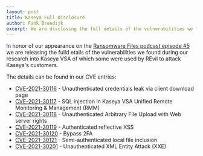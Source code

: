 ```yaml
---
layout: post
title: Kaseya Full Disclosure
author: Fank Breedijk
excerpt: We are disclosing the full details of the vulnerabilities we found in Kaseya VSA in June of 2021
---
```

In honor of our appearance on the [Ransomware Files podcast episode #5](https://127.0.0.1) we are releasing the fulld etails of the vulnerabilities we found during our research into Kaseya VSA of which some were used by REvil to attack Kaseya's customers.

The details can be found in our CVE entries:
* [CVE-2021-30116](/CVE-2021-30116/) - Unauthenticated credentials leak via client download page
* [CVE-2021-30117](/CVE-2021-30117/) -  SQL injection in Kaseya VSA Unified Remote Monitoring & Management (RMM)
* [CVE-2021-30118](/CVE-2021-30118/) - Unauthenticated Arbitrary File Upload with Web server rights
* [CVE-2021-30119](/CVE-2021-30119/) - Authenticated reflective XSS
* [CVE-2021-30120](/CVE-2021-30120/) - Bypass 2FA
* [CVE-2021-30121](/CVE-2021-30121/) - Semi-authenticated local file inclusion
* [CVE-2021-30201](/CVE-2021-30201/) - Unauthenticated XML Entity Attack (XXE)
